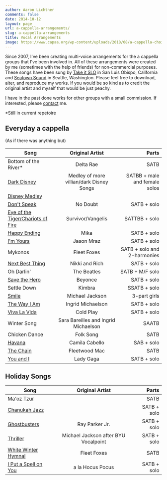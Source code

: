 ```yaml
---
author: Aaron Lichtner
comments: false
date: 2014-10-12 
layout: page
url: a-cappella-arrangements/
slug: a-cappella-arrangements
title: Vocal Arrangements
image: https://www.capaa.org/wp-content/uploads/2018/08/a-cappella-choir-.jpg
---
```



Since 2007, I've been creating multi-voice arrangements for the a cappella groups that I've been involved in. All of these arrangements were created by me (sometimes with the help of friends) for non-commercial purposes. These songs have been sung by [Take it SLO](http://www.takeitslo.com/) in San Luis Obispo, California and [Seatown Sound](https://www.facebook.com/SeatownSound) in Seattle, Washington. Please feel free to download, alter, and reproduce my works. If you would be so kind as to credit the original artist and myself that would be just peachy.

I have in the past done works for other groups with a small commission. If interested, please [contact](http://aaronlichtner.com/contact/) me.

*Still in current repetoire



## Everyday a cappella


(As if there was anything but)


| Song       | Original Artist    | Parts  |
| ------------- |:-------------:| -----:|
| Bottom of the River* | Delta Rae | SATB |
| [Dark Disney](/public/files/Dark-Disney.pdf) | Medley of more villian/dark Disney Songs | SATBB + male and female solos |
| [Disney Medley](/public/files/Disney-medley6-Full-Score.pdf) | | |
| [Don't Speak](/public/files/DontSpeakFinal.pdf) | No Doubt | SATB + solo |
| [Eye of the Tiger/Chariots of Fire](/public/files/eye-of-the-tiger-Full-Score.pdf) | Survivor/Vangelis |  SATTBB + solo | 
| [Happy Ending](/public/files/Happy-Ending-wo-chords-Full-Score.pdf) | Mika | SATB + solo | 
| [I'm Yours](/public/files/ImYoursFinal.pdf) | Jason Mraz | SATB + solo | 
| Mykonos  | Fleet Foxes | SATB + solo and 2-harmonies | 
| [Next Best Thing](/public/files/Next-Best-Thing-Full-Score.pdf) |  Nikki and Rich | SATB + solo | 
| Oh Darlin' | The Beatles | SATB + M/F solo | 
| [Save the Hero](/public/files/Save-the-Hero.pdf) | Beyonce | SATB + solo | 
| Settle Down | Kimbra | SSATB + solo | 
| [Smile](/public/files/Smile_Final.pdf) |  Michael Jackson | 3-part girls | 
| [The Way I Am](/public/files/The-Way-I-Am-done-Full-Score.pdf) |  Ingrid Michaelson |  SATB + solo | 
| [Viva La Vida](/public/files/Viva-La-Vida-Full-Score.pdf) | Cold Play | SATB + solo | 
| Winter Song | Sara Bareilles and Ingrid Michaelson | SAATB | 
| Chicken Dance | Folk Song | SATB |
| [Havana](/public/files/havana.pdf) | Camila Cabello | SAB + solo | 
| [The Chain](/public/files/The-Chain-Full_Score.pdf) | Fleetwood Mac | SATB | 
| [You and I](/public/files/you_and_i.pdf) | Lady Gaga | SATB + solo |



## Holiday Songs


| Song       | Original Artist    | Parts  |
| ------------- |:-------------:| -----:|
| [Ma'oz Tzur](/public/files/MaozTzur.pdf) | | SATB | 
| [Chanukah Jazz](/public/files/Chanukah-Jazz.pdf) | | SATB + solo | 
| [Ghostbusters](/public/files/Ghostbusters-Seatown.pdf) | Ray Parker Jr. | SATB + solo |
| [Thriller](/public/files/Thriller_Seatown_Final-Full-Score.pdf) | Michael Jackson after BYU Vocalpoint | SATB + solo | 
| [White Winter Hymnal](/public/files/White-Winter-Hymnal_bridge.pdf) | Fleet Foxes | SATB | 
| [I Put a Spell on You](/public/files/HocusPocus-Full-Score.pdf) | a la Hocus Pocus | SATB + solo |
